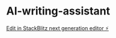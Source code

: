 # AI-writing-assistant

[Edit in StackBlitz next generation editor ⚡️](https://stackblitz.com/~/github.com/danyQe/AI-writing-assistant)